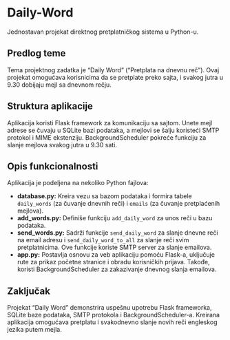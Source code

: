# Daily-Word
Jednostavan projekat direktnog pretplatničkog sistema u Python-u.

## Predlog teme

Tema projektnog zadatka je “Daily Word” (“Pretplata na dnevnu reč”). Ovaj projekat omogućava korisnicima da se pretplate preko sajta, i svakog jutra u 9.30 dobijaju mejl sa dnevnom rečju.

## Struktura aplikacije

Aplikacija koristi Flask framework za komunikaciju sa sajtom. Unete mejl adrese se čuvaju u SQLite bazi podataka, a mejlovi se šalju koristeći SMTP protokol i MIME ekstenziju. BackgroundScheduler pokreće funkciju za slanje mejlova svakog jutra u 9.30 sati.

## Opis funkcionalnosti

Aplikacija je podeljena na nekoliko Python fajlova:

- **database.py:** Kreira vezu sa bazom podataka i formira tabele `daily_words` (za čuvanje dnevnih reči) i `emails` (za čuvanje pretplaćenih mejlova).
- **add_words.py:** Definiše funkciju `add_daily_word` za unos reči u bazu podataka.
- **send_words.py:** Sadrži funkcije `send_daily_word` za slanje dnevne reči na email adresu i `send_daily_word_to_all` za slanje reči svim pretplatnicima. Ove funkcije koriste SMTP server za slanje emailova.
- **app.py:** Postavlja osnovu za veb aplikaciju pomoću Flask-a, uključuje rute za prikaz početne stranice i obradu korisničkih prijava. Takođe, koristi BackgroundScheduler za zakazivanje dnevnog slanja emailova.

## Zaključak

Projekat “Daily Word” demonstrira uspešnu upotrebu Flask frameworka, SQLite baze podataka, SMTP protokola i BackgroundScheduler-a. Kreirana aplikacija omogućava pretplatu i svakodnevno slanje novih reči engleskog jezika putem mejla.

